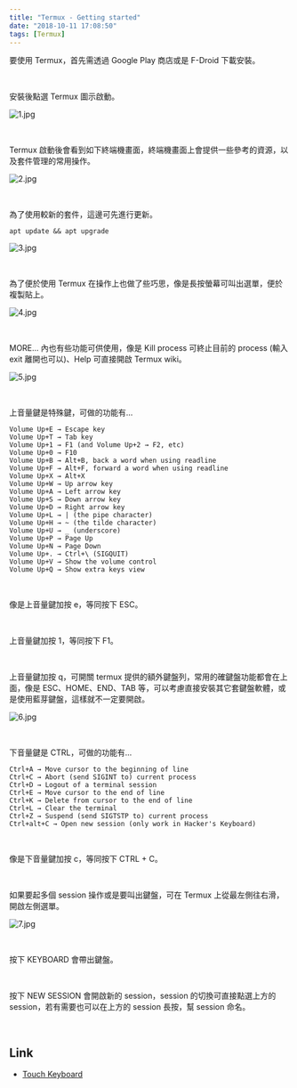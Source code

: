 ```yaml
---
title: "Termux - Getting started"
date: "2018-10-11 17:08:50"
tags: [Termux]
---
```



要使用 Termux，首先需透過 Google Play 商店或是 F-Droid 下載安裝。  

<!-- more -->

</br>


安裝後點選 Termux 圖示啟動。  

![1.jpg](1.jpg)

</br>


Termux 啟動後會看到如下終端機畫面，終端機畫面上會提供一些參考的資源，以及套件管理的常用操作。  

![2.jpg](2.jpg)

</br>


為了使用較新的套件，這邊可先進行更新。  

    apt update && apt upgrade

![3.jpg](3.jpg)

</br>


為了便於使用 Termux 在操作上也做了些巧思，像是長按螢幕可叫出選單，便於複製貼上。

![4.jpg](4.jpg)

</br>


MORE... 內也有些功能可供使用，像是 Kill process 可終止目前的 process (輸入 exit 離開也可以)、Help 可直接開啟 Termux wiki。  

![5.jpg](5.jpg)

</br>


上音量鍵是特殊鍵，可做的功能有...  

```
Volume Up+E → Escape key
Volume Up+T → Tab key
Volume Up+1 → F1 (and Volume Up+2 → F2, etc)
Volume Up+0 → F10
Volume Up+B → Alt+B, back a word when using readline
Volume Up+F → Alt+F, forward a word when using readline
Volume Up+X → Alt+X
Volume Up+W → Up arrow key
Volume Up+A → Left arrow key
Volume Up+S → Down arrow key
Volume Up+D → Right arrow key
Volume Up+L → | (the pipe character)
Volume Up+H → ~ (the tilde character)
Volume Up+U → _ (underscore)
Volume Up+P → Page Up
Volume Up+N → Page Down
Volume Up+. → Ctrl+\ (SIGQUIT)
Volume Up+V → Show the volume control
Volume Up+Q → Show extra keys view
```

</br>


像是上音量鍵加按 e，等同按下 ESC。  

</br>


上音量鍵加按 1，等同按下 F1。  

</br>


上音量鍵加按 q，可開關 termux 提供的額外鍵盤列，常用的確鍵盤功能都會在上面，像是 ESC、HOME、END、TAB 等，可以考慮直接安裝其它套鍵盤軟體，或是使用藍芽鍵盤，這樣就不一定要開啟。  

![6.jpg](6.jpg)

</br>


下音量鍵是 CTRL，可做的功能有...

```
Ctrl+A → Move cursor to the beginning of line
Ctrl+C → Abort (send SIGINT to) current process
Ctrl+D → Logout of a terminal session
Ctrl+E → Move cursor to the end of line
Ctrl+K → Delete from cursor to the end of line
Ctrl+L → Clear the terminal
Ctrl+Z → Suspend (send SIGTSTP to) current process
Ctrl+alt+C → Open new session (only work in Hacker's Keyboard)
```

</br>


像是下音量鍵加按 c，等同按下 CTRL + C。  

</br>


如果要起多個 session 操作或是要叫出鍵盤，可在 Termux 上從最左側往右滑，開啟左側選單。  

![7.jpg](7.jpg)

</br>


按下 KEYBOARD 會帶出鍵盤。  

</br>


按下 NEW SESSION 會開啟新的 session，session 的切換可直接點選上方的 session，若有需要也可以在上方的 session 長按，幫 session 命名。  

</br>


Link
----
* [Touch Keyboard](https://wiki.termux.com/wiki/Touch_Keyboard)
